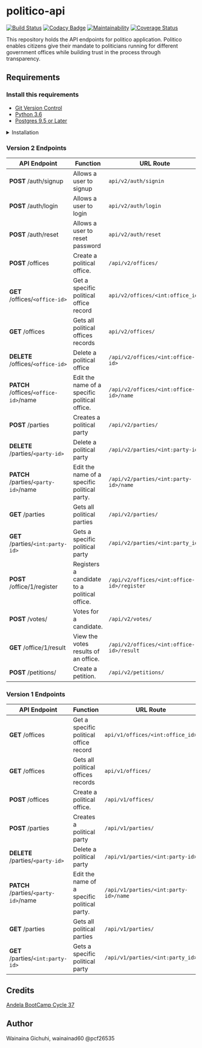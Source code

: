 # politico-api
[![Build Status](https://travis-ci.com/pcf26536/politico-api.svg?branch=develop-v2)](https://travis-ci.com/pcf26536/politico-api)
[![Codacy Badge](https://api.codacy.com/project/badge/Grade/3b017887aca842e598a1f5d9513cacc8)](https://www.codacy.com/app/wainainad60/politico-api?utm_source=github.com&amp;utm_medium=referral&amp;utm_content=wainainad60/politico-api&amp;utm_campaign=Badge_Grade)
[![Maintainability](https://api.codeclimate.com/v1/badges/09ac0b6bb9682e362053/maintainability)](https://codeclimate.com/github/wainainad60/politico-api/maintainability)
[![Coverage Status](https://coveralls.io/repos/github/wainainad60/politico-api/badge.svg?branch=develop-v2)](https://coveralls.io/github/wainainad60/politico-api?branch=develop-v2)

This repository holds the API endpoints for politico application. Politico enables citizens give their mandate to politicians running for different government offices while building trust in the process through transparency.

## Requirements
### Install this requirements
- [Git Version Control](https://git-scm.com/)
- [Python 3.6](https://www.python.org/)
- [Postgres 9.5 or Later](https://www.postgresql.org/download/)

<details><summary>Installation</summary>
<p>

#### installation steps

- clone the git repo
```
$ git clone --branch develop https://github.com/wainainad60/politico-api.git
```
- cd into the project directory
```
$ cd politico-api
```
- create the virtual environment and activate it
```
(Linux and Mac OS X)
$ python3 -m venv env 
$ source env/bin/activate

(Windows)
> python -m venv env 
> env\Scripts\activate
```
- install dependencies
```
$ pip install -r requirements.txt
```
- set the enviroment settings
```
FLASK_APP="run.py"

SECRET="jwt-secret-string"

APP_SETTINGS='development'

DATABASE_URL="your db url"
TEST_DATABASE_URL="your test db url"
```

- Run the app
``` $ flask run ```

## How to Test the Application
------------------------------------------------------------------
### How to run the unit tests
 On your terminal execute the following command
 
 ```
 $ pytest --cov=api -v
 ```

### Testing The API Endpoints
Use any API Test Client of choice

I used Postman, get it here => [Postman](https://www.getpostman.com/downloads/)

</p>
</details>

### Version 2 Endpoints

| **API Endpoint**                      | **Function**                                 | **URL Route**                               |
| ---                                   | ---                                          | ---                                         |
| **POST** /auth/signup                 | Allows a user to signup                      | `api/v2/auth/signin`                        |
| **POST** /auth/login                  | Allows a user to login                       | `api/v2/auth/login`                         |
| **POST** /auth/reset                  | Allows a user to reset password              | `api/v2/auth/reset`                         |
| **POST** /offices                     | Create a political office.                   | `/api/v2/offices/`                          |
| **GET** /offices/`<office-id>`        | Get a specific political office record       | `api/v2/offices/<int:office_id>`            |
| **GET** /offices                      | Gets all political offices records           | `api/v2/offices/`                           |
| **DELETE** /offices/`<office-id>`     | Delete a political office                    | `/api/v2/offices/<int:office-id>`           |
| **PATCH** /offices/`<office-id>`/name | Edit the name of a specific political office.| `/api/v2/offices/<int:office-id>/name`      |
| **POST** /parties                     | Creates a political party                    | `/api/v2/parties/`                          |
| **DELETE** /parties/`<party-id>`      | Delete a political party                     | `/api/v2/parties/<int:party-id>`            |
| **PATCH** /parties/`<party-id>`/name  | Edit the name of a specific political party. | `/api/v2/parties/<int:party-id>/name`       |
| **GET** /parties                      | Gets all political parties                   | `/api/v2/parties/`                          |
| **GET** /parties/`<int:party-id>`     | Gets a specific political party              | `/api/v2/parties/<int:party_id>`            |
| **POST** /office/1/register           | Registers a candidate to a political office. | `/api/v2/offices/<int:office-id>/register`  |
| **POST** /votes/                      | Votes for a candidate.                       | `/api/v2/votes/`                            |
| **GET** /office/1/result              | View the votes results of an office.         | `/api/v2/offices/<int:office-id>/result`    |
| **POST** /petitions/                  | Create a petition.                           | `/api/v2/petitions/`                        |

### Version 1 Endpoints

| **API Endpoint**                     | **Function**                                 | **URL Route**                         |
| ---                                  | ---                                          | ---                                   |
| **GET** /offices                     | Get a specific political office record       | `api/v1/offices/<int:office_id>`      |
| **GET** /offices                     | Gets all political offices records           | `api/v1/offices/`                     |
| **POST** /offices                    | Create a political office.                   | `/api/v1/offices/`                    |
| **POST** /parties                    | Creates a political party                    | `/api/v1/parties/`                    |
| **DELETE** /parties/`<party-id>`     | Delete a political party                     | `/api/v1/parties/<int:party-id>`      |
| **PATCH** /parties/`<party-id>`/name | Edit the name of a specific political party. | `/api/v1/parties/<int:party-id>/name` |
| **GET** /parties                     | Gets all political parties                   | `/api/v1/parties/`                    |
| **GET** /parties/`<int:party-id>`    | Gets a specific political party              | `/api/v1/parties/<int:party_id>`      |


## Credits
[Andela BootCamp Cycle 37](https://andela.com/)


## Author
 Wainaina Gichuhi, wainainad60 @pcf26535
